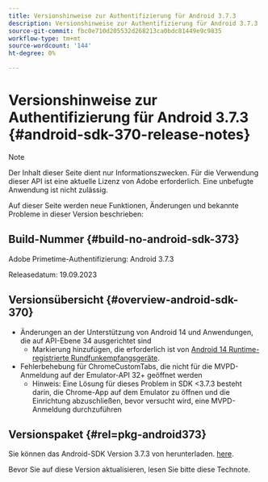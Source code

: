```yaml
---
title: Versionshinweise zur Authentifizierung für Android 3.7.3
description: Versionshinweise zur Authentifizierung für Android 3.7.3
source-git-commit: fbc0e710d205532d268213ca0bdc81449e9c9835
workflow-type: tm+mt
source-wordcount: '144'
ht-degree: 0%

---
```


# Versionshinweise zur Authentifizierung für Android 3.7.3 {#android-sdk-370-release-notes}

>[!NOTE]
>
>Der Inhalt dieser Seite dient nur Informationszwecken. Für die Verwendung dieser API ist eine aktuelle Lizenz von Adobe erforderlich. Eine unbefugte Anwendung ist nicht zulässig.

Auf dieser Seite werden neue Funktionen, Änderungen und bekannte Probleme in dieser Version beschrieben:

## Build-Nummer {#build-no-android-sdk-373}

Adobe Primetime-Authentifizierung: Android 3.7.3

Releasedatum: 19.09.2023



## Versionsübersicht {#overview-android-sdk-370}

* Änderungen an der Unterstützung von Android 14 und Anwendungen, die auf API-Ebene 34 ausgerichtet sind
   * Markierung hinzufügen, die erforderlich ist von [Android 14 Runtime-registrierte Rundfunkempfangsgeräte](https://developer.android.com/about/versions/14/behavior-changes-14#runtime-receivers-exported).
* Fehlerbehebung für ChromeCustomTabs, die nicht für die MVPD-Anmeldung auf der Emulator-API 32+ geöffnet werden
   * Hinweis: Eine Lösung für dieses Problem in SDK &lt;3.7.3 besteht darin, die Chrome-App auf dem Emulator zu öffnen und die Einrichtung abzuschließen, bevor versucht wird, eine MVPD-Anmeldung durchzuführen


## Versionspaket {#rel=pkg-android373}

Sie können das Android-SDK Version 3.7.3 von herunterladen. [here](https://tve.zendesk.com/hc/en-us/articles/204963219-Android-Native-AccessEnabler-Library).

Bevor Sie auf diese Version aktualisieren, lesen Sie bitte diese Technote.
